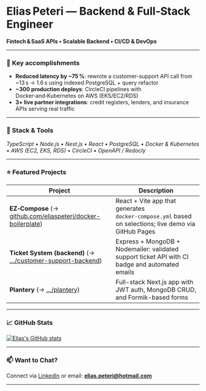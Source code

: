 <!-- 🚀 README.md for eliaspeteri/eliaspeteri -->

# Elias Peteri — Backend & Full‑Stack Engineer

**Fintech & SaaS APIs • Scalable Backend • CI/CD & DevOps**

---

### 🚀 Key accomplishments
- **Reduced latency by ~75 %**: rewrote a customer-support API call from ~13 s → 1.6 s using indexed PostgreSQL + query refactor
- **~300 production deploys**: CircleCI pipelines with Docker‑and‑Kubernetes on AWS (EKS/EC2/RDS)
- **3+ live partner integrations**: credit registers, lenders, and insurance APIs serving real traffic

---

### 🔧 Stack & Tools  
_TypeScript_ • _Node.js_ • _Nest.js_ • _React_ • _PostgreSQL_ • _Docker & Kubernetes_ • _AWS (EC2, EKS, RDS)_ • _CircleCI_ • _OpenAPI / Redocly_

---

### ⭐ Featured Projects
| Project      | Description                                      |
|--------------|--------------------------------------------------|
| **EZ‑Compose** (&rarr; [github.com/eliaspeteri/docker-boilerplate](https://github.com/eliaspeteri/docker-boilerplate)) | React + Vite app that generates `docker‑compose.yml` based on selections; live demo via GitHub Pages |
| **Ticket System (backend)** (&rarr; […/customer-support-backend](https://github.com/eliaspeteri/customer-support-backend)) | Express + MongoDB + Nodemailer: validated support ticket API with CI badge and automated emails |
| **Plantery** (&rarr; […/plantery](https://github.com/eliaspeteri/plantery)) | Full-stack Next.js app with JWT auth, MongoDB CRUD, and Formik-based forms |

---

### 📈 GitHub Stats  
[![Elias's GitHub stats](https://github-readme-stats.vercel.app/api?username=eliaspeteri)](https://github.com/anuraghazra/github-readme-stats)


---

### 📫 Want to Chat?
Connect via [LinkedIn](https://linkedin.com/in/eliaspeteri) or email: **elias.peteri@hotmail.com**  

---
